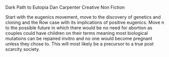 Dark Path to Eutopia
Dan Carpenter
Creative Non Fiction

Start with the eugenics movement, move to the discovery of genetics and cloning and the Row case with its implications of positive eugenics.
Move n to the possible future in which there would be no need for abortion as couples could have children on their terms meaning most biological mutations can be repaired invitro and no one would become pregnant unless they chose to.
This will most likely be a precursor to a true post scarcity society.

